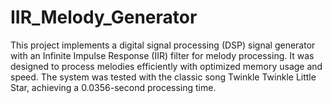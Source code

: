 # IIR_Melody_Generator
This project implements a digital signal processing (DSP) signal generator with an Infinite Impulse Response (IIR) filter for melody processing. It was designed to process melodies efficiently with optimized memory usage and speed. The system was tested with the classic song Twinkle Twinkle Little Star, achieving a 0.0356-second processing time.
